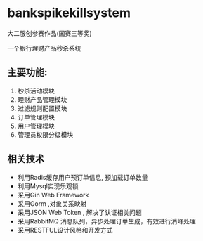 # bankspikekillsystem
大二服创参赛作品(国赛三等奖)

一个银行理财产品秒杀系统
## 主要功能:
  1. 秒杀活动模块
  2. 理财产品管理模块
  3. 过滤规则配置模块
  4. 订单管理模块
  5. 用户管理模块
  6. 管理员权限分级模块

## 相关技术
  - 利用Radis缓存用户预订单信息, 预加载订单数量
  - 利用Mysql实现乐观锁
  - 采用Gin Web Framework
  - 采用Gorm ,对象关系映射
  - 采用JSON Web Token , 解决了认证相关问题
  - 采用RabbitMQ 消息队列，异步处理订单生成，有效进行消峰处理
  - 采用RESTFUL设计风格和开发方式
